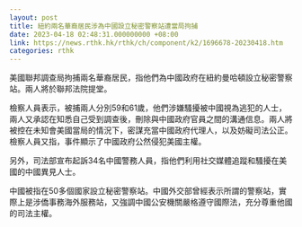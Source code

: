 ```yaml
---
layout: post
title: 紐約兩名華裔居民涉為中國設立秘密警察站遭當局拘捕
date: 2023-04-18 02:48:31.000000000 +08:00
link: https://news.rthk.hk/rthk/ch/component/k2/1696678-20230418.htm
categories: rthk
---
```


美國聯邦調查局拘捕兩名華裔居民，指他們為中國政府在紐約曼哈頓設立秘密警察站。兩人將於聯邦法院提堂。

檢察人員表示，被捕兩人分別59和61歲，他們涉嫌騷擾被中國視為逃犯的人士，兩人又承認在知悉自己受到調查後，刪除與中國政府官員之間的溝通信息。兩人將被控在未知會美國當局的情況下，密謀充當中國政府代理人，以及妨礙司法公正。檢察人員又指，事件顯示了中國政府公然侵犯美國主權。

另外，司法部宣布起訴34名中國警務人員，指他們利用社交媒體追蹤和騷擾在美國的中國異見人士。

中國被指在50多個國家設立秘密警察站。中國外交部曾經表示所謂的警察站，實際上是涉僑事務海外服務站，又強調中國公安機關嚴格遵守國際法，充分尊重他國的司法主權。

